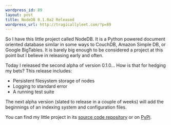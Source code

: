 ```yaml
--- 
wordpress_id: 89
layout: post
title: NodeDB 0.1.0a2 Released
wordpress_url: http://tragicallyleet.com/?p=89
---
```

So I have this little project called NodeDB. It is a Python powered document oriented database similar in some ways to CouchDB, Amazon Simple DB, or Google BigTables. It is barely big enough to be considered a project at this point but I believe in releasing early and often.

Today I released the second alpha of version 0.1.0... How is that for hedging my bets? This release includes:

- Persistent filesystem storage of nodes 
- Logging to standard error 
- A running test suite 

The next alpha version (slated to release in a couple of weeks) will add the beginnings of an indexing system and configuration files.

You can find my little project in its [source code repository](http://code.tragicallyleet.com/hg/nodedb) or on [PyPi](http://pypi.python.org/pypi/nodedb).

